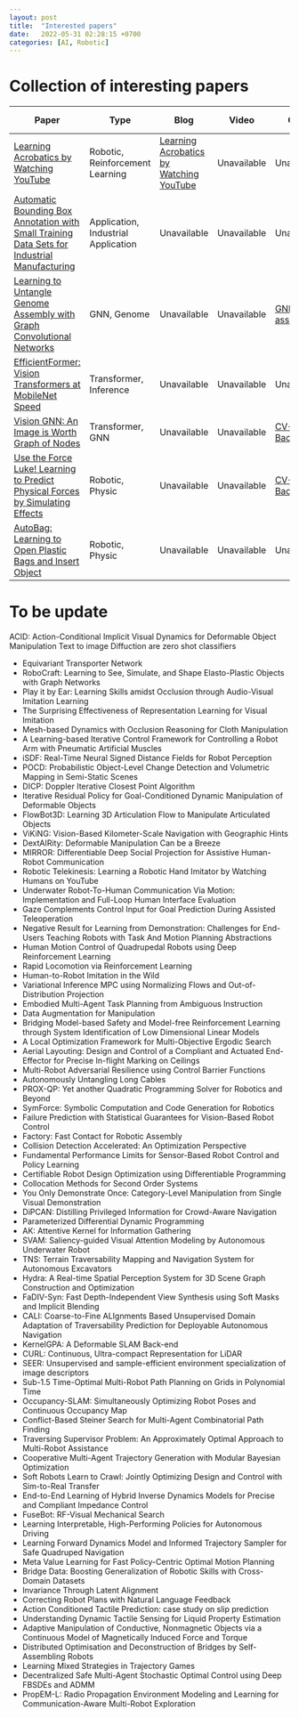 ```yaml
---
layout: post
title:  "Interested papers"
date:   2022-05-31 02:28:15 +0700
categories: [AI, Robotic]
---
```


# Collection of interesting papers

Paper | Type | Blog | Video | Code | Potential Application | 
--- | --- | --- | --- | --- | --- | 
[Learning Acrobatics by Watching YouTube](https://xbpeng.github.io/projects/SFV/2018_TOG_SFV.pdf) | Robotic, Reinforcement Learning | [Learning Acrobatics by Watching YouTube](https://bair.berkeley.edu/blog/2018/10/09/sfv/) | Unavailable | Unavailable | Build Robot imitate people |
[Automatic Bounding Box Annotation with Small Training Data Sets for Industrial Manufacturing](https://arxiv.org/abs/2206.00280) | Application, Industrial Application | Unavailable | Unavailable | Unavailable | Industrial Application |
[Learning to Untangle Genome Assembly with Graph Convolutional Networks](arxiv.org/abs/2206.00668 ) | GNN, Genome | Unavailable | Unavailable | [GNNome-assembly](https://github.com/lvrcek/GNNome-assembly) | Industrial Application |
[EfficientFormer: Vision Transformers at MobileNet Speed](arxiv.org/abs/2206.00668) | Transformer, Inference | Unavailable | Unavailable | Unavailable | Optimize for Inference, Better Backbone |
[Vision GNN: An Image is Worth Graph of Nodes](arxiv.org/abs/2206.00272) | Transformer, GNN | Unavailable | Unavailable | [CV-Backbones](https://github.com/huawei-noah/CV-Backbones) | Better Backbone |
[Use the Force Luke! Learning to Predict Physical Forces by Simulating Effects](https://arxiv.org/pdf/2003.12045) | Robotic, Physic | Unavailable | Unavailable | [CV-Backbones](https://github.com/huawei-noah/CV-Backbones) | Better Backbone |
[AutoBag: Learning to Open Plastic Bags and Insert Object](https://arxiv.org/abs/2210.17217) | Robotic, Physic | Unavailable | Unavailable | Unavailable | Build Robot for home or in retail |

# To be update
ACID: Action-Conditional Implicit Visual Dynamics for Deformable Object Manipulation
Text to image Diffuction are zero shot classifiers
- Equivariant Transporter Network
- RoboCraft: Learning to See, Simulate, and Shape Elasto-Plastic Objects with Graph Networks
- Play it by Ear: Learning Skills amidst Occlusion through Audio-Visual Imitation Learning
- The Surprising Effectiveness of Representation Learning for Visual Imitation
- Mesh-based Dynamics with Occlusion Reasoning for Cloth Manipulation
- A Learning-based Iterative Control Framework for Controlling a Robot Arm with Pneumatic Artificial Muscles
- iSDF: Real-Time Neural Signed Distance Fields for Robot Perception
- POCD: Probabilistic Object-Level Change Detection and Volumetric Mapping in Semi-Static Scenes
- DICP: Doppler Iterative Closest Point Algorithm
- Iterative Residual Policy for Goal-Conditioned Dynamic Manipulation of Deformable Objects
- FlowBot3D: Learning 3D Articulation Flow to Manipulate Articulated Objects
- ViKiNG: Vision-Based Kilometer-Scale Navigation with Geographic Hints
- DextAIRity: Deformable Manipulation Can be a Breeze
- MIRROR: Differentiable Deep Social Projection for Assistive Human-Robot Communication
- Robotic Telekinesis: Learning a Robotic Hand Imitator by Watching Humans on YouTube
- Underwater Robot-To-Human Communication Via Motion: Implementation and Full-Loop Human Interface Evaluation
- Gaze Complements Control Input for Goal Prediction During Assisted Teleoperation
- Negative Result for Learning from Demonstration: Challenges for End-Users Teaching Robots with Task And Motion Planning Abstractions
- Human Motion Control of Quadrupedal Robots using Deep Reinforcement Learning
- Rapid Locomotion via Reinforcement Learning
- Human-to-Robot Imitation in the Wild
- Variational Inference MPC using Normalizing Flows and Out-of-Distribution Projection
- Embodied Multi-Agent Task Planning from Ambiguous Instruction
- Data Augmentation for Manipulation
- Bridging Model-based Safety and Model-free Reinforcement Learning through System Identification of Low Dimensional Linear Models
- A Local Optimization Framework for Multi-Objective Ergodic Search
- Aerial Layouting: Design and Control of a Compliant and Actuated End-Effector for Precise In-flight Marking on Ceilings
- Multi-Robot Adversarial Resilience using Control Barrier Functions
- Autonomously Untangling Long Cables
- PROX-QP: Yet another Quadratic Programming Solver for Robotics and Beyond
- SymForce: Symbolic Computation and Code Generation for Robotics
- Failure Prediction with Statistical Guarantees for Vision-Based Robot Control
- Factory: Fast Contact for Robotic Assembly
- Collision Detection Accelerated: An Optimization Perspective
- Fundamental Performance Limits for Sensor-Based Robot Control and Policy Learning
- Certifiable Robot Design Optimization using Differentiable Programming
- Collocation Methods for Second Order Systems
- You Only Demonstrate Once: Category-Level Manipulation from Single Visual Demonstration
- DiPCAN: Distilling Privileged Information for Crowd-Aware Navigation
- Parameterized Differential Dynamic Programming
- AK: Attentive Kernel for Information Gathering
- SVAM: Saliency-guided Visual Attention Modeling by Autonomous Underwater Robot
- TNS: Terrain Traversability Mapping and Navigation System for Autonomous Excavators
- Hydra: A Real-time Spatial Perception System for 3D Scene Graph Construction and Optimization
- FaDIV-Syn: Fast Depth-Independent View Synthesis using Soft Masks and Implicit Blending
- CALI: Coarse-to-Fine ALIgnments Based Unsupervised Domain Adaptation of Traversability Prediction for Deployable Autonomous Navigation
- KernelGPA: A Deformable SLAM Back-end
- CURL: Continuous, Ultra-compact Representation for LiDAR
- SEER: Unsupervised and sample-efficient environment specialization of image descriptors
- Sub-1.5 Time-Optimal Multi-Robot Path Planning on Grids in Polynomial Time
- Occupancy-SLAM: Simultaneously Optimizing Robot Poses and Continuous Occupancy Map
- Conflict-Based Steiner Search for Multi-Agent Combinatorial Path Finding
- Traversing Supervisor Problem: An Approximately Optimal Approach to Multi-Robot Assistance
- Cooperative Multi-Agent Trajectory Generation with Modular Bayesian Optimization
- Soft Robots Learn to Crawl: Jointly Optimizing Design and Control with Sim-to-Real Transfer
- End-to-End Learning of Hybrid Inverse Dynamics Models for Precise and Compliant Impedance Control
- FuseBot: RF-Visual Mechanical Search
- Learning Interpretable, High-Performing Policies for Autonomous Driving
- Learning Forward Dynamics Model and Informed Trajectory Sampler for Safe Quadruped Navigation
- Meta Value Learning for Fast Policy-Centric Optimal Motion Planning
- Bridge Data: Boosting Generalization of Robotic Skills with Cross-Domain Datasets
- Invariance Through Latent Alignment
- Correcting Robot Plans with Natural Language Feedback
- Action Conditioned Tactile Prediction: case study on slip prediction
- Understanding Dynamic Tactile Sensing for Liquid Property Estimation
- Adaptive Manipulation of Conductive, Nonmagnetic Objects via a Continuous Model of Magnetically Induced Force and Torque
- Distributed Optimisation and Deconstruction of Bridges by Self-Assembling Robots
- Learning Mixed Strategies in Trajectory Games
- Decentralized Safe Multi-Agent Stochastic Optimal Control using Deep FBSDEs and ADMM
- PropEM-L: Radio Propagation Environment Modeling and Learning for Communication-Aware Multi-Robot Exploration